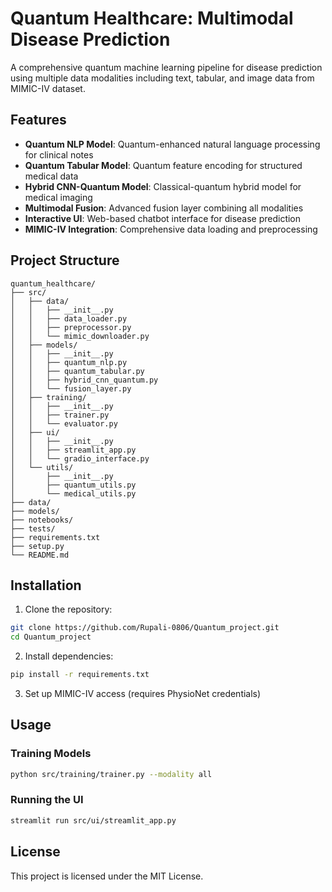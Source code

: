 # Quantum Healthcare: Multimodal Disease Prediction

A comprehensive quantum machine learning pipeline for disease prediction using multiple data modalities including text, tabular, and image data from MIMIC-IV dataset.

## Features

- **Quantum NLP Model**: Quantum-enhanced natural language processing for clinical notes
- **Quantum Tabular Model**: Quantum feature encoding for structured medical data
- **Hybrid CNN-Quantum Model**: Classical-quantum hybrid model for medical imaging
- **Multimodal Fusion**: Advanced fusion layer combining all modalities
- **Interactive UI**: Web-based chatbot interface for disease prediction
- **MIMIC-IV Integration**: Comprehensive data loading and preprocessing

## Project Structure

```
quantum_healthcare/
├── src/
│   ├── data/
│   │   ├── __init__.py
│   │   ├── data_loader.py
│   │   ├── preprocessor.py
│   │   └── mimic_downloader.py
│   ├── models/
│   │   ├── __init__.py
│   │   ├── quantum_nlp.py
│   │   ├── quantum_tabular.py
│   │   ├── hybrid_cnn_quantum.py
│   │   └── fusion_layer.py
│   ├── training/
│   │   ├── __init__.py
│   │   ├── trainer.py
│   │   └── evaluator.py
│   ├── ui/
│   │   ├── __init__.py
│   │   ├── streamlit_app.py
│   │   └── gradio_interface.py
│   └── utils/
│       ├── __init__.py
│       ├── quantum_utils.py
│       └── medical_utils.py
├── data/
├── models/
├── notebooks/
├── tests/
├── requirements.txt
├── setup.py
└── README.md
```

## Installation

1. Clone the repository:
```bash
git clone https://github.com/Rupali-0806/Quantum_project.git
cd Quantum_project
```

2. Install dependencies:
```bash
pip install -r requirements.txt
```

3. Set up MIMIC-IV access (requires PhysioNet credentials)

## Usage

### Training Models
```bash
python src/training/trainer.py --modality all
```

### Running the UI
```bash
streamlit run src/ui/streamlit_app.py
```

## License

This project is licensed under the MIT License.